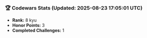### 🏆 Codewars Stats (Updated: 2025-08-23 17:05:01 UTC)

- **Rank:** 8 kyu
- **Honor Points:** 3
- **Completed Challenges:** 1
